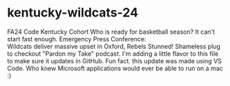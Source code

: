 # kentucky-wildcats-24
FA24 Code Kentucky Cohort 
Who is ready for basketball season?  It can't start fast enough.
Emergency Press Conference:  
Wildcats deliver massive upset in Oxford, Rebels Stunned!
Shameless plug to checkout "Pardon my Take" podcast. 
I'm adding a little flavor to this file to make sure it updates in GitHub.  Fun fact.  this update was made using VS Code.  Who knew Microsoft applications would ever be able to run on a mac :)